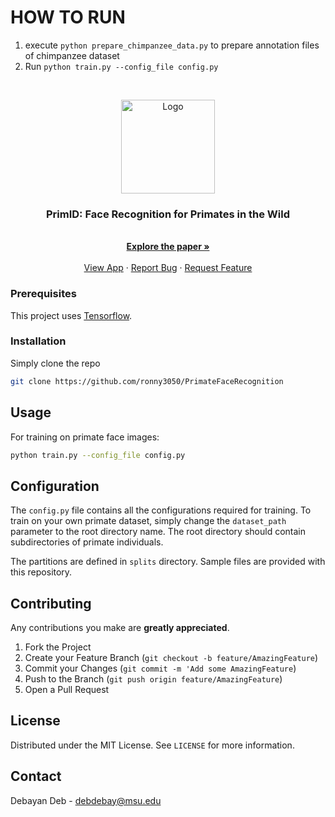 # HOW TO RUN
1. execute `python prepare_chimpanzee_data.py` to prepare annotation files of chimpanzee dataset
2. Run `python train.py --config_file config.py`







<!-- PROJECT LOGO -->
<br />
<p align="center">
  <a href="https://github.com/ronny3050/PrimateFaceRecognition">
    <img src="https://lh3.googleusercontent.com/VtgpdaLcoLwBLzGnxnUehm5u0faQpqoHrIwIp9p9DZTIU69dbZpi5oadz8lZlSKvzw=s180" alt="Logo" width="150" height="150">
  </a>

  <h3 align="center">PrimID: Face Recognition for Primates in the Wild</h3>

  <p align="center">
    <br />
    <a href="https://arxiv.org/abs/1804.08790"><strong>Explore the paper »</strong></a>
    <br />
    <br />
    <a href="https://play.google.com/store/apps/details?id=com.deb.debayan.primatefacerecognition&hl=en_US">View App</a>
    ·
    <a href="https://github.com/ronny3050/PrimateFaceRecognition/issues">Report Bug</a>
    ·
    <a href="https://github.com/ronny3050/PrimateFaceRecognition/issues">Request Feature</a>
  </p>
</p>


### Prerequisites

This project uses [Tensorflow](https://www.tensorflow.org/).

### Installation

Simply clone the repo
```sh
git clone https://github.com/ronny3050/PrimateFaceRecognition
```

<!-- USAGE EXAMPLES -->
## Usage

For training on primate face images:
```sh
python train.py --config_file config.py
```
<!-- CONFIG EXAMPLE -->
## Configuration
The `config.py` file contains all the configurations required for training. To train on your own primate dataset, simply change the `dataset_path` parameter to the root directory name. The root directory should contain subdirectories of primate individuals.

The partitions are defined in `splits` directory. Sample files are provided with this repository.


<!-- CONTRIBUTING -->
## Contributing

Any contributions you make are **greatly appreciated**.

1. Fork the Project
2. Create your Feature Branch (`git checkout -b feature/AmazingFeature`)
3. Commit your Changes (`git commit -m 'Add some AmazingFeature`)
4. Push to the Branch (`git push origin feature/AmazingFeature`)
5. Open a Pull Request


<!-- LICENSE -->
## License

Distributed under the MIT License. See `LICENSE` for more information.


<!-- CONTACT -->
## Contact

Debayan Deb - debdebay@msu.edu
